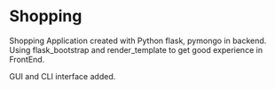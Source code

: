 # Shopping

Shopping Application created with Python flask, pymongo in backend. Using flask_bootstrap and render_template to get good experience in FrontEnd.

GUI and CLI interface added.

